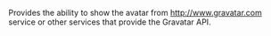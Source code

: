 Provides the ability to show the avatar from http://www.gravatar.com service or
other services that provide the Gravatar API.
